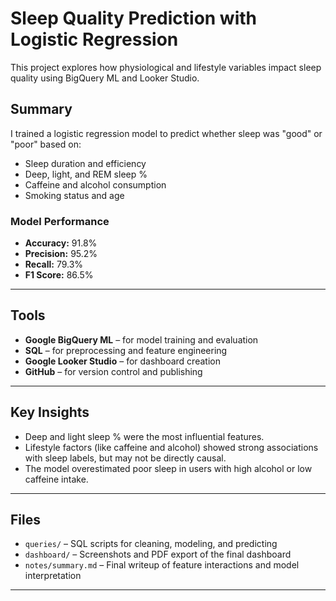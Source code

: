 # Sleep Quality Prediction with Logistic Regression

This project explores how physiological and lifestyle variables impact sleep quality using BigQuery ML and Looker Studio.

## Summary

I trained a logistic regression model to predict whether sleep was "good" or "poor" based on:

- Sleep duration and efficiency
- Deep, light, and REM sleep %
- Caffeine and alcohol consumption
- Smoking status and age

### Model Performance

- **Accuracy:** 91.8%
- **Precision:** 95.2%
- **Recall:** 79.3%
- **F1 Score:** 86.5%

---

## Tools

- **Google BigQuery ML** – for model training and evaluation
- **SQL** – for preprocessing and feature engineering
- **Google Looker Studio** – for dashboard creation
- **GitHub** – for version control and publishing

---

## Key Insights

- Deep and light sleep % were the most influential features.
- Lifestyle factors (like caffeine and alcohol) showed strong associations with sleep labels, but may not be directly causal.
- The model overestimated poor sleep in users with high alcohol or low caffeine intake.

---

## Files

- `queries/` – SQL scripts for cleaning, modeling, and predicting
- `dashboard/` – Screenshots and PDF export of the final dashboard
- `notes/summary.md` – Final writeup of feature interactions and model interpretation

---


